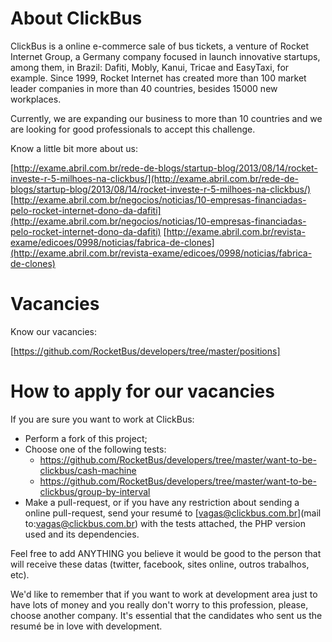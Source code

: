 About ClickBus
================
ClickBus is a online e-commerce sale of bus tickets, a venture of Rocket Internet Group, a Germany company focused in launch innovative startups, among them, in Brazil: Dafiti, Mobly, Kanui, Tricae and EasyTaxi, for example.
Since 1999, Rocket Internet has created more than 100 market leader companies in more than 40 countries, besides 15000 new workplaces.

Currently, we are expanding our business to more than 10 countries and we are looking for good professionals to accept this challenge.

Know a little bit more about us:

[http://exame.abril.com.br/rede-de-blogs/startup-blog/2013/08/14/rocket-investe-r-5-milhoes-na-clickbus/](http://exame.abril.com.br/rede-de-blogs/startup-blog/2013/08/14/rocket-investe-r-5-milhoes-na-clickbus/) 
[http://exame.abril.com.br/negocios/noticias/10-empresas-financiadas-pelo-rocket-internet-dono-da-dafiti](http://exame.abril.com.br/negocios/noticias/10-empresas-financiadas-pelo-rocket-internet-dono-da-dafiti)
[http://exame.abril.com.br/revista-exame/edicoes/0998/noticias/fabrica-de-clones](http://exame.abril.com.br/revista-exame/edicoes/0998/noticias/fabrica-de-clones)

Vacancies
==============================
Know our vacancies:

[https://github.com/RocketBus/developers/tree/master/positions]

How to apply for our vacancies
==================

If you are sure you want to work at ClickBus:

* Perform a fork of this project;
* Choose one of the following tests:
  * https://github.com/RocketBus/developers/tree/master/want-to-be-clickbus/cash-machine
  * https://github.com/RocketBus/developers/tree/master/want-to-be-clickbus/group-by-interval
* Make a pull-request, or if you have any restriction about sending a online pull-request, send your resumé to [vagas@clickbus.com.br](mail to:vagas@clickbus.com.br) with the tests attached, the PHP version used and its dependencies.

Feel free to add ANYTHING you believe it would be good to the person that will receive these datas (twitter, facebook, sites online, outros trabalhos, etc).

We'd like to remember that if you want to work at development area just to have lots of money and you really don't worry to this profession, please, choose another company. It's essential that the candidates who sent us the resumé be in love with development.

